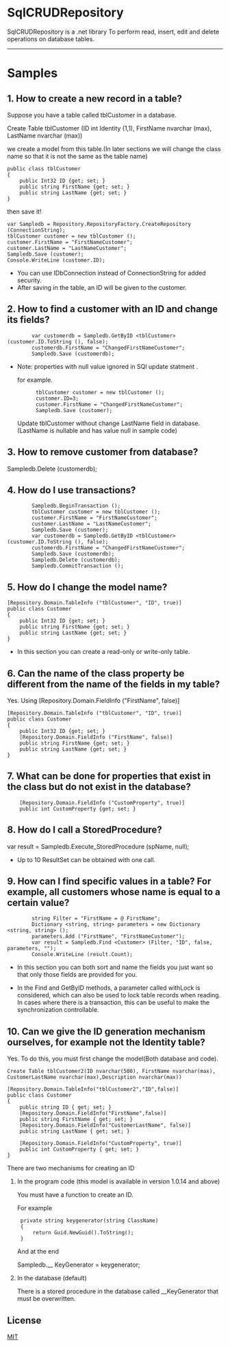 # SqlCRUDRepository

SqlCRUDRepository is a .net library To perform read, insert, edit and delete operations on database tables.

-----
# Samples

## 1. How to create a new record in a table?
Suppose you have a table called tblCustomer in a database.

Create Table tblCustomer (ID int Identity (1,1), FirstName nvarchar (max), LastName nvarchar (max))

we create a model from this table.(In later sections we will change the class name so that it is not the same as the table name)

    public class tblCustomer
    {
        public Int32 ID {get; set; }
        public string FirstName {get; set; }
        public string LastName {get; set; }
    }
    
then save it!


    var Sampledb = Repository.RepositoryFactory.CreateRepository (ConnectionString);
    tblCustomer customer = new tblCustomer ();
    customer.FirstName = "FirstNameCustomer";
    customer.LastName = "LastNameCustomer";
    Sampledb.Save (customer);
    Console.WriteLine (customer.ID);

* You can use IDbConnection instead of ConnectionString for added security.
* After saving in the table, an ID will be given to the customer.
## 2. How to find a customer with an ID and change its fields?
            var customerdb = Sampledb.GetByID <tblCustomer> (customer.ID.ToString (), false);
            customerdb.FirstName = "ChangedFirstNameCustomer";
            Sampledb.Save (customerdb);
* Note: properties with null value ignored in SQl update statment .

    for example.

            tblCustomer customer = new tblCustomer ();
            customer.ID=3;
            customer.FirstName = "ChangedFirstNameCustomer";
            Sampledb.Save (customer);
            
    Update tblCustomer without change LastName field in database. (LastName is nullable and has value null in sample code)           
    
## 3. How to remove customer from database?
Sampledb.Delete (customerdb);
## 4. How do I use transactions?
            Sampledb.BeginTransaction ();
            tblCustomer customer = new tblCustomer ();
            customer.FirstName = "FirstNameCustomer";
            customer.LastName = "LastNameCustomer";
            Sampledb.Save (customer);
            var customerdb = Sampledb.GetByID <tblCustomer> (customer.ID.ToString (), false);
            customerdb.FirstName = "ChangedFirstNameCustomer";
            Sampledb.Save (customerdb);
            Sampledb.Delete (customerdb);
            Sampledb.CommitTransaction ();
## 5. How do I change the model name?
    [Repository.Domain.TableInfo ("tblCustomer", "ID", true)]
    public class Customer
    {
        public Int32 ID {get; set; }
        public string FirstName {get; set; }
        public string LastName {get; set; }
    }
* In this section you can create a read-only or write-only table.
## 6. Can the name of the class property be different from the name of the fields in my table?
Yes. Using [Repository.Domain.FieldInfo ("FirstName", false)]

    [Repository.Domain.TableInfo ("tblCustomer", "ID", true)]
    public class Customer
    {
        public Int32 ID {get; set; }
        [Repository.Domain.FieldInfo ("FirstName", false)]
        public string FirstName {get; set; }
        public string LastName {get; set; }
    }

## 7. What can be done for properties that exist in the class but do not exist in the database?
        [Repository.Domain.FieldInfo ("CustomProperty", true)]
        public int CustomProperty {get; set; }
## 8. How do I call a StoredProcedure?
var result = Sampledb.Execute_StoredProcedure <Customer> (spName, null);
* Up to 10 ResultSet can be obtained with one call.
## 9. How can I find specific values ​​in a table? For example, all customers whose name is equal to a certain value?
            string Filter = "FirstName = @ FirstName";
            Dictionary <string, string> parameters = new Dictionary <string, string> ();
            parameters.Add ("FirstName", "FirstNameCustomer");
            var result = Sampledb.Find <Customer> (Filter, "ID", false, parameters, "");
            Console.WriteLine (result.Count);

* In this section you can both sort and name the fields you just want so that only those fields are provided for you.
    
* In the Find and GetByID methods, a parameter called withLock is considered, which can also be used to lock table records when reading. In cases where there is a transaction, this can be useful to make the synchronization controllable.
    
## 10. Can we give the ID generation mechanism ourselves, for example not the Identity table?
Yes.
To do this, you must first change the model(Both database and code).
    
    Create Table tblCustomer2(ID nvarchar(500), FirstName nvarchar(max), CustomerLastName nvarchar(max),Description nvarchar(max))
    
    [Repository.Domain.TableInfo("tblCustomer2","ID",false)]
    public class Customer
    {
        public string ID { get; set; }
        [Repository.Domain.FieldInfo("FirstName",false)]
        public string FirstName { get; set; }
        [Repository.Domain.FieldInfo("CustomerLastName", false)]
        public string LastName { get; set; }

        [Repository.Domain.FieldInfo("CustomProperty", true)]
        public int CustomProperty { get; set; }
    }

There are two mechanisms for creating an ID
1. In the program code (this model is available in version 1.0.14 and above)
    
    You must have a function to create an ID.
    
    For example
    
        private string keygenerator(string ClassName)
        {
            return Guid.NewGuid().ToString();
        }
    
    And at the end
    
    Sampledb.__ KeyGenerator = keygenerator;
    
    
2. In the database (default)
    
    There is a stored procedure in the database called __KeyGenerator that must be overwritten.
    
## License
[MIT](https://licenses.nuget.org/MIT)
